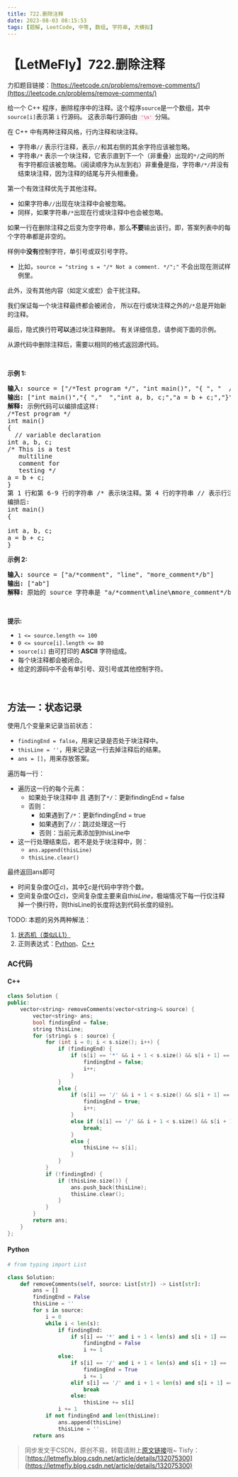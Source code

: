 ```yaml
---
title: 722.删除注释
date: 2023-08-03 08:15:53
tags: [题解, LeetCode, 中等, 数组, 字符串, 大模拟]
---
```


# 【LetMeFly】722.删除注释

力扣题目链接：[https://leetcode.cn/problems/remove-comments/](https://leetcode.cn/problems/remove-comments/)

<p>给一个 C++ 程序，删除程序中的注释。这个程序<code>source</code>是一个数组，其中<code>source[i]</code>表示第&nbsp;<code>i</code>&nbsp;行源码。&nbsp;这表示每行源码由<font color="#c7254e"><font face="Menlo, Monaco, Consolas, Courier New, monospace"><span style="font-size:12.6px"><span style="background-color:#f9f2f4"> <code>'\n'&nbsp;</code></span></span></font></font>分隔。</p>

<p>在 C++ 中有两种注释风格，行内注释和块注释。</p>

<ul>
	<li>字符串<code>//</code> 表示行注释，表示<code>//</code>和其右侧的其余字符应该被忽略。</li>
	<li>字符串<code>/*</code> 表示一个块注释，它表示直到下一个（非重叠）出现的<code>*/</code>之间的所有字符都应该被忽略。（阅读顺序为从左到右）非重叠是指，字符串<code>/*/</code>并没有结束块注释，因为注释的结尾与开头相重叠。</li>
</ul>

<p>第一个有效注释优先于其他注释。</p>

<ul>
	<li>如果字符串<code>//</code>出现在块注释中会被忽略。</li>
	<li>同样，如果字符串<code>/*</code>出现在行或块注释中也会被忽略。</li>
</ul>

<p>如果一行在删除注释之后变为空字符串，那么<strong>不要</strong>输出该行。即，答案列表中的每个字符串都是非空的。</p>

<p>样例中<strong>没有</strong>控制字符，单引号或双引号字符。</p>

<ul>
	<li>比如，<code>source = "string s = "/* Not a comment. */";"</code> 不会出现在测试样例里。</li>
</ul>

<p>此外，没有其他内容（如定义或宏）会干扰注释。</p>

<p>我们保证每一个块注释最终都会被闭合， 所以在行或块注释之外的<code>/*</code>总是开始新的注释。</p>

<p>最后，隐式换行符<strong>可以</strong>通过块注释删除。 有关详细信息，请参阅下面的示例。</p>

<p>从源代码中删除注释后，需要以相同的格式返回源代码。</p>

<p>&nbsp;</p>

<p><strong>示例&nbsp;1:</strong></p>

<pre>
<strong>输入:</strong> source = ["/*Test program */", "int main()", "{ ", "  // variable declaration ", "int a, b, c;", "/* This is a test", "   multiline  ", "   comment for ", "   testing */", "a = b + c;", "}"]
<strong>输出:</strong> ["int main()","{ ","  ","int a, b, c;","a = b + c;","}"]
<strong>解释:</strong> 示例代码可以编排成这样:
/*Test program */
int main()
{ 
  // variable declaration 
int a, b, c;
/* This is a test
   multiline  
   comment for 
   testing */
a = b + c;
}
第 1 行和第 6-9 行的字符串 /* 表示块注释。第 4 行的字符串 // 表示行注释。
编排后: 
int main()
{ 
  
int a, b, c;
a = b + c;
}</pre>

<p><strong>示例 2:</strong></p>

<pre>
<strong>输入:</strong> source = ["a/*comment", "line", "more_comment*/b"]
<strong>输出:</strong> ["ab"]
<strong>解释:</strong> 原始的 source 字符串是 "a/*comment<strong>\n</strong>line<strong>\n</strong>more_comment*/b", 其中我们用粗体显示了换行符。删除注释后，隐含的换行符被删除，留下字符串 "ab" 用换行符分隔成数组时就是 ["ab"].
</pre>

<p>&nbsp;</p>

<p><strong>提示:</strong></p>

<ul>
	<li><code>1 &lt;= source.length &lt;= 100</code></li>
	<li><code>0 &lt;= source[i].length &lt;= 80</code></li>
	<li><code>source[i]</code>&nbsp;由可打印的 <strong>ASCII</strong> 字符组成。</li>
	<li>每个块注释都会被闭合。</li>
	<li>给定的源码中不会有单引号、双引号或其他控制字符。</li>
</ul>
<span style="display:block"><span style="height:0px"><span style="position:absolute"><span style="top:0px"><span style="left:-9999px"><span style="opacity:0"><span style="overflow:hidden">&nbsp;</span></span></span></span></span></span>​​​​​​</span>

    
## 方法一：状态记录

使用几个变量来记录当前状态：

+ ```findingEnd = false```，用来记录是否处于块注释中。
+ ```thisLine = ''```，用来记录这一行去掉注释后的结果。
+ ```ans = []```，用来存放答案。

遍历每一行：
   + 遍历这一行的每个元素：
      + 如果处于块注释中 且 遇到了```*/```：更新findingEnd = false
      + 否则：
         + 如果遇到了```/*```：更新findingEnd = true
         + 如果遇到了```//```：跳过处理这一行
         + 否则：当前元素添加到thisLine中
   + 这一行处理结束后，若不是处于块注释中，则：
      + ```ans.append(thisLine)```
      + ```thisLine.clear()```

最终返回ans即可

+ 时间复杂度$O(\sum c)$，其中$\sum c$是代码中字符个数。
+ 空间复杂度$O(\sum c)$，空间复杂度主要来自$thisLine$，极端情况下每一行仅注释掉一个换行符，则thisLine的长度将达到代码长度的级别。

TODO: 本题的另外两种解法：

1. [状态机（类似LL1）](https://leetcode.cn/problems/remove-comments/solutions/2365861/shan-chu-zhu-shi-by-leetcode-solution-lb9x/comments/2082824)
2. 正则表达式：[Python](https://leetcode.cn/problems/remove-comments/solutions/2365861/shan-chu-zhu-shi-by-leetcode-solution-lb9x/comments/2082754)、[C++](https://leetcode.cn/problems/remove-comments/solutions/2365861/shan-chu-zhu-shi-by-leetcode-solution-lb9x/comments/2082880)

### AC代码

#### C++

```cpp
class Solution {
public:
    vector<string> removeComments(vector<string>& source) {
        vector<string> ans;
        bool findingEnd = false;
        string thisLine;
        for (string& s : source) {
            for (int i = 0; i < s.size(); i++) {
                if (findingEnd) {
                    if (s[i] == '*' && i + 1 < s.size() && s[i + 1] == '/') {
                        findingEnd = false;
                        i++;
                    }
                }
                else {
                    if (s[i] == '/' && i + 1 < s.size() && s[i + 1] == '*') {
                        findingEnd = true;
                        i++;
                    }
                    else if (s[i] == '/' && i + 1 < s.size() && s[i + 1] == '/') {
                        break;
                    }
                    else {
                        thisLine += s[i];
                    }
                }
            }
            if (!findingEnd) {
                if (thisLine.size()) {
                    ans.push_back(thisLine);
                    thisLine.clear();
                }
            }
        }
        return ans;
    }
};
```

#### Python

```python
# from typing import List

class Solution:
    def removeComments(self, source: List[str]) -> List[str]:
        ans = []
        findingEnd = False
        thisLine = ''
        for s in source:
            i = 0
            while i < len(s):
                if findingEnd:
                    if s[i] == '*' and i + 1 < len(s) and s[i + 1] == '/':
                        findingEnd = False
                        i += 1
                else:
                    if s[i] == '/' and i + 1 < len(s) and s[i + 1] == '*':
                        findingEnd = True
                        i += 1
                    elif s[i] == '/' and i + 1 < len(s) and s[i + 1] == '/':
                        break
                    else:
                        thisLine += s[i]
                i += 1
            if not findingEnd and len(thisLine):
                ans.append(thisLine)
                thisLine = ''
        return ans
```

> 同步发文于CSDN，原创不易，转载请附上[原文链接](https://blog.tisfy.eu.org/2023/08/03/LeetCode%200722.%E5%88%A0%E9%99%A4%E6%B3%A8%E9%87%8A/)哦~
> Tisfy：[https://letmefly.blog.csdn.net/article/details/132075300](https://letmefly.blog.csdn.net/article/details/132075300)
